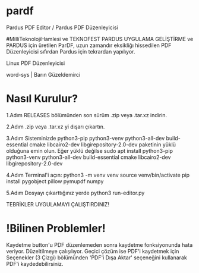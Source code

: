 # pardf
Pardus PDF Editor / Pardus PDF Düzenleyicisi

#MilliTeknolojiHamlesi ve TEKNOFEST PARDUS UYGULAMA GELİŞTİRME ve PARDUS için üretilen ParDF, uzun zamandır eksikliğı hissedilen PDF Düzenleyicisi sıfırdan Pardus için tekrardan yapılıyor.

Linux PDF Düzenleyicisi

word-sys | Barın Güzeldemirci

# Nasıl Kurulur?

1.Adım RELEASES bölümünden son sürüm .zip veya .tar.xz indirin.

2.Adım .zip veya .tar.xz yi dışarı çıkartın.

3.Adım Sisteminizde python3-pip python3-venv python3-all-dev build-essential cmake libcairo2-dev libgirepository-2.0-dev paketinin yüklü olduğuna emin olun. Eğer yüklü değilse sudo apt install python3-pip python3-venv python3-all-dev build-essential cmake libcairo2-dev libgirepository-2.0-dev

4.Adım Terminal'i açın: python3 -m venv venv 
                        source venv/bin/activate 
                        pip install pygobject pillow pymupdf numpy
                        
5.Adım Dosyayı çıkarttığınız yerde python3 run-editor.py

TEBRİKLER UYGULAMAYI ÇALIŞTIRDINIZ!

# !Bilinen Problemler!
Kaydetme button'u PDF düzenlemeden sonra kaydetme fonksiyonunda hata veriyor. Düzeltilmeye çalışılıyor. Geçici çözüm ise PDF'i kaydetmek için Seçenekler (3 Çizgi) bölümünden 'PDF'i Dışa Aktar' seçeneğini kullanarak PDF'i kaydedebilirsiniz.

                        
